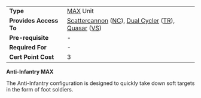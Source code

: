 |                        |                                                                                                                                                                                                                          |
| ---------------------- | ------------------------------------------------------------------------------------------------------------------------------------------------------------------------------------------------------------------------ |
| **Type**               | [MAX](../items/Mechanized_Assault_Exo-Suit.md) Unit                                                                                                                                                                      |
| **Provides Access To** | [Scattercannon](../items/Scattercannon.md) ([NC](../etc/New_Conglomerate.md)), [Dual Cycler](../items/Dual-Cycler.md) ([TR](../etc/Terran_Republic.md)), [Quasar](../items/Quasar.md) ([VS](../etc/Vanu_Sovereignty.md)) |
| **Pre-requisite**      | \-                                                                                                                                                                                                                       |
| **Required For**       | \-                                                                                                                                                                                                                       |
| **Cert Point Cost**    | 3                                                                                                                                                                                                                        |

**Anti-Infantry MAX**

The Anti-Infantry configuration is designed to quickly take down soft targets in
the form of foot soldiers.

<!--[Category:Certification](../Category:Certification.md)-->
